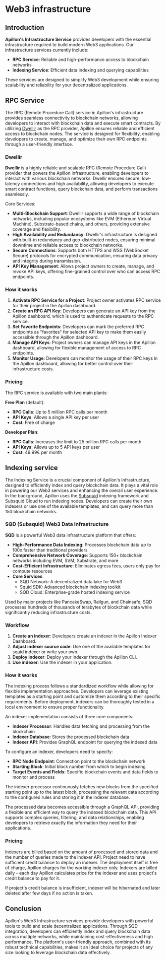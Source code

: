 # Web3 infrastructure

## Introduction

**Apillon's Infrastructure Service** provides developers with the essential infrastructure required to build modern Web3 applications. Our infrastructure services currently include:

- **RPC Service**: Reliable and high-performance access to blockchain networks
- **Indexing Service**: Efficient data indexing and querying capabilities

These services are designed to simplify Web3 development while ensuring scalability and reliability for your decentralized applications.

## RPC Service

The RPC (Remote Procedure Call) service in Apillon's infrastructure provides seamless connectivity to blockchain networks, allowing developers to interact with blockchain data and execute smart contracts.
By utilizing [Dwellir](https://www.dwellir.com/) as the RPC provider, Apillon ensures reliable and efficient access to blockchain nodes. The service is designed for flexibility, enabling developers to create, manage, and optimize their own RPC endpoints through a user-friendly interface.

### Dwellir

**Dwellir** is a highly reliable and scalable RPC (Remote Procedure Call) provider that powers the Apillon infrastructure, enabling developers to interact with various blockchain networks.
Dwellir ensures secure, low-latency connections and high availability, allowing developers to execute smart contract functions, query blockchain data, and perform transactions seamlessly.

Core Services:
- **Multi-Blockchain Support**: Dwellir supports a wide range of blockchain networks, including popular ecosystems like EVM (Ethereum Virtual Machine), Substrate-based chains, and others, providing extensive coverage and flexibility.
- **High Availability and Redundancy**: Dwellir's infrastructure is designed with built-in redundancy and geo-distributed nodes, ensuring minimal downtime and reliable access to blockchain networks.
- **Secure Connections**: Supports both HTTPS and WSS (WebSocket Secure) protocols for encrypted communication, ensuring data privacy and integrity during transmission.
- **API Key Management**: Allows project owners to create, manage, and revoke API keys, offering fine-grained control over who can access RPC endpoints.

### How it works

1. **Activate RPC Service for a Project**: Project owner activates RPC service for their project in the Apillon dashboard.
2. **Create an RPC API Key**: Developers can generate an API key from the Apillon dashboard, which is used to authenticate requests to the RPC service.
3. **Set Favorite Endpoints**: Developers can mark the preferred RPC endpoints as "favorites" for selected API key to make them easily accessible through the Apillon dashboard.
4. **Manage API Keys**: Project owners can manage API keys in the Apillon dashboard, allowing for flexible management of access to RPC endpoints.
5. **Monitor Usage**: Developers can monitor the usage of their RPC keys in the Apillon dashboard, allowing for better control over their infrastructure costs.

### Pricing

The RPC service is available with two main plants:

**Free Plan** (default):
- **RPC Calls**: Up to 5 million RPC calls per month
- **API Keys**: Allows a single API key per user
- **Cost**: Free of charge

**Developer Plan**:
- **RPC Calls**: Increases the limit to 25 million RPC calls per month
- **API Keys**: Allows up to 5 API keys per user
- **Cost**: 49.99€ per month
 

## Indexing service

The Indexing Service is a crucial component of Apillon's infrastructure, designed to efficiently index and query blockchain data. It plays a vital role in powering our Web3 services and enhancing the overall user experience.
In the background, Apillon uses the [Subsquid](https://subsquid.io/) indexing framework and Subsquid Cloud to run indexing nodes.
Developers can create their own indexers or use one of the available templates, and can query more than 150 blockchain networks.

### SQD (Subsquid) Web3 Data Infrastructure

**SQD** is a powerful Web3 data infrastructure platform that offers:

- **High-Performance Data Indexing**: Processes blockchain data up to 100x faster than traditional providers
- **Comprehensive Network Coverage**: Supports 150+ blockchain networks including EVM, SVM, Substrate, and more
- **Cost-Efficient Infrastructure**: Eliminates egress fees, users only pay for compute resources
- **Core Services**:
  - SQD Network: A decentralized data lake for Web3
  - Squid SDK: Advanced blockchain indexing toolkit
  - SQD Cloud: Enterprise-grade hosted indexing service

Used by major projects like PancakeSwap, Railgun, and Chainsafe, SQD processes hundreds of thousands of terabytes of blockchain data while significantly reducing infrastructure costs.

### Workflow

1. **Create an indexer**: Developers create an indexer in the Apillon Indexer Dashboard.
2. **Adjust indexer source code**: Use one of the available templates for squid indexer or write your own.
3. **Deploy indexer**: Deploy your indexer through the Apillon CLI.
4. **Use indexer**: Use the indexer in your application.

### How it works

The indexing process follows a standardized workflow while allowing for flexible implementation approaches. Developers can leverage existing templates as a starting point and customize them according to their specific requirements. Before deployment, indexers can be thoroughly tested in a local environment to ensure proper functionality.

An indexer implementation consists of three core components:

- **Indexer Processor**: Handles data fetching and processing from the blockchain
- **Indexer Database**: Stores the processed blockchain data
- **Indexer API**: Provides GraphQL endpoint for querying the indexed data

To configure an indexer, developers need to specify:

- **RPC Node Endpoint**: Connection point to the blockchain network
- **Starting Block**: Initial block number from which to begin indexing
- **Target Events and Fields**: Specific blockchain events and data fields to monitor and process

The indexer processor continuously fetches new blocks from the specified starting point up to the latest block, processing the relevant data according to the configured rules and storing it in the indexer database.

The processed data becomes accessible through a GraphQL API, providing a flexible and efficient way to query the indexed blockchain data. This API supports complex queries, filtering, and data relationships, enabling developers to retrieve exactly the information they need for their applications.

### Pricing

Indexers are billed based on the amount of processed and stored data and the number of queries made to the indexer API.
Project need to have sufficient credit balance to deploy an indexer. The deployment itself is free of charge, Apillon charges for the working indexer only.
Indexers are billed daily - each day Apillon calculates price for the indexer and uses project's credit balance to pay for it.

If project's credit balance is insufficient, indexer will be hibernated and later deleted after few days if no action is taken.

## Conclusion

Apillon's Web3 Infrastructure services provide developers with powerful tools to build and scale decentralized applications. Through SQD integration, developers can efficiently index and query blockchain data across multiple networks, while maintaining cost-effectiveness and high performance. The platform's user-friendly approach, combined with its robust technical capabilities, makes it an ideal choice for projects of any size looking to leverage blockchain data effectively.
